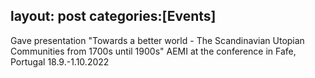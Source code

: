 layout: post
categories:[Events] 
---
Gave presentation "Towards a better world - The Scandinavian Utopian Communities from 1700s until 1900s" AEMI at the conference in Fafe, Portugal 18.9.-1.10.2022

